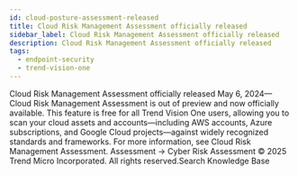 ```yaml
---
id: cloud-posture-assessment-released
title: Cloud Risk Management Assessment officially released
sidebar_label: Cloud Risk Management Assessment officially released
description: Cloud Risk Management Assessment officially released
tags:
  - endpoint-security
  - trend-vision-one
---
```


 Cloud Risk Management Assessment officially released May 6, 2024—Cloud Risk Management Assessment is out of preview and now officially available. This feature is free for all Trend Vision One users, allowing you to scan your cloud assets and accounts—including AWS accounts, Azure subscriptions, and Google Cloud projects—against widely recognized standards and frameworks. For more information, see Cloud Risk Management Assessment. Assessment → Cyber Risk Assessment © 2025 Trend Micro Incorporated. All rights reserved.Search Knowledge Base